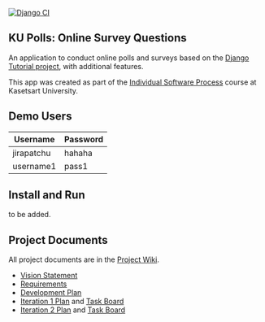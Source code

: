 [![Django CI](https://github.com/Jobdaiyoung/ku-polls/actions/workflows/django.yml/badge.svg)](https://github.com/Jobdaiyoung/ku-polls/actions/workflows/django.yml)

## KU Polls: Online Survey Questions 

An application to conduct online polls and surveys based
on the [Django Tutorial project][django-tutorial], with
additional features.

This app was created as part of the [Individual Software Process](
https://cpske.github.io/ISP) course at Kasetsart University.

## Demo Users
| Username   | Password |
|------------|----------|
| jirapatchu | hahaha   |
| username1  | pass1    |

## Install and Run

to be added.

## Project Documents

All project documents are in the [Project Wiki](../../wiki/Home).

- [Vision Statement](../../wiki/Vision%20Statement)
- [Requirements](../../wiki/Requirements)
- [Development Plan](../../wiki/Development-Plan)
- [Iteration 1 Plan](../../wiki/Iteration-1-Plan) and [Task Board](https://github.com/users/Jobdaiyoung/projects/2/views/5)
- [Iteration 2 Plan](../../wiki/Iteration-2-Plan) and [Task Board](https://github.com/users/Jobdaiyoung/projects/2/views/7)

[django-tutorial]: https://docs.djangoproject.com/en/4.1/intro/tutorial01/

